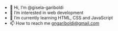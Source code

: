 - 👋 Hi, I’m @gisela-gariboldi
- 👀 I’m interested in web development
- 🌱 I’m currently learning HTML, CSS and JavaScript     
- 📫 How to reach me gngariboldi@gmail.com

<!---
gisela-gariboldi/gisela-gariboldi is a ✨ special ✨ repository because its `README.md` (this file) appears on your GitHub profile.
You can click the Preview link to take a look at your changes.
--->
